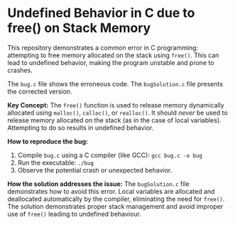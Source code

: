 # Undefined Behavior in C due to free() on Stack Memory

This repository demonstrates a common error in C programming: attempting to free memory allocated on the stack using `free()`. This can lead to undefined behavior, making the program unstable and prone to crashes.

The `bug.c` file shows the erroneous code.  The `bugSolution.c` file presents the corrected version.

**Key Concept:**
The `free()` function is used to release memory dynamically allocated using `malloc()`, `calloc()`, or `realloc()`.  It should *never* be used to release memory allocated on the stack (as in the case of local variables). Attempting to do so results in undefined behavior.

**How to reproduce the bug:**
1. Compile `bug.c` using a C compiler (like GCC): `gcc bug.c -o bug`
2. Run the executable: `./bug`
3. Observe the potential crash or unexpected behavior.

**How the solution addresses the issue:**
The `bugSolution.c` file demonstrates how to avoid this error. Local variables are allocated and deallocated automatically by the compiler, eliminating the need for `free()`. The solution demonstrates proper stack management and avoid improper use of `free()` leading to undefined behaviour. 